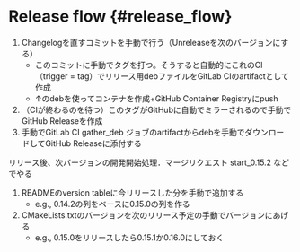 # Release flow {#release_flow}

1. Changelogを直すコミットを手動で行う（Unreleaseを次のバージョンにする）
    - このコミットに手動でタグを打つ。そうすると自動的にこれのCI（trigger = tag）でリリース用debファイルをGitLab CIのartifactとして作成
    - ↑のdebを使ってコンテナを作成+GitHub Container Registryにpush
1. （CIが終わるのを待つ）このタグがGitHubに自動でミラーされるので手動でGitHub Releaseを作成
1. 手動でGitLab CI gather_deb ジョブのartifactからdebを手動でダウンロードしてGitHub Releaseに添付する

リリース後、次バージョンの開発開始処理．マージリクエスト start_0.15.2 などでやる

1. READMEのversion tableに今リリースした分を手動で追加する
    - e.g., 0.14.2の列をベースに0.15.0の列を作る
1. CMakeLists.txtのバージョンを次のリリース予定の手動でバージョンにあげる
    - e.g., 0.15.0をリリースしたら0.15.1か0.16.0にしておく
